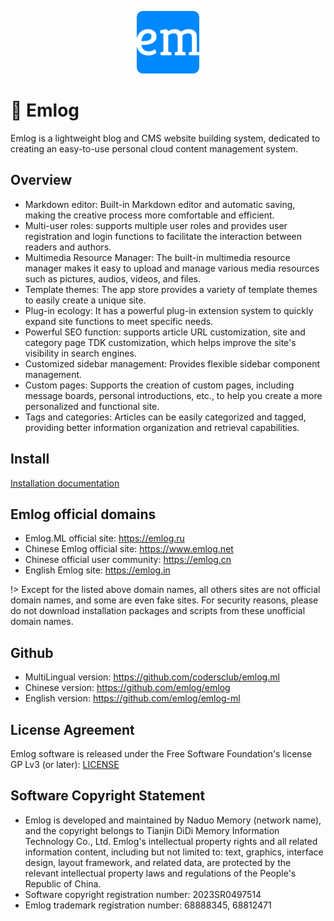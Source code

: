 <p align="center">
  <img src="./logo.png" width=100 />
</p>

# &#x1f680; Emlog

Emlog is a lightweight blog and CMS website building system, dedicated to creating an easy-to-use personal cloud content management system.

## Overview

- Markdown editor: Built-in Markdown editor and automatic saving, making the creative process more comfortable and efficient.
- Multi-user roles: supports multiple user roles and provides user registration and login functions to facilitate the interaction between readers and authors.
- Multimedia Resource Manager: The built-in multimedia resource manager makes it easy to upload and manage various media resources such as pictures, audios, videos, and files.
- Template themes: The app store provides a variety of template themes to easily create a unique site.
- Plug-in ecology: It has a powerful plug-in extension system to quickly expand site functions to meet specific needs.
- Powerful SEO function: supports article URL customization, site and category page TDK customization, which helps improve the site's visibility in search engines.
- Customized sidebar management: Provides flexible sidebar component management.
- Custom pages: Supports the creation of custom pages, including message boards, personal introductions, etc., to help you create a more personalized and functional site.
- Tags and categories: Articles can be easily categorized and tagged, providing better information organization and retrieval capabilities.

## Install

[Installation documentation](install/)

## Emlog official domains

- Emlog.ML official site: <https://emlog.ru>
- Chinese Emlog official site: <https://www.emlog.net>
- Chinese official user community: <https://emlog.cn>
- English Emlog site: <https://emlog.in>

!> Except for the listed above domain names, all others sites are not official domain names, and some are even fake sites. For security reasons, please do not download installation packages and scripts from these unofficial domain names.

## Github

- MultiLingual version: <https://github.com/codersclub/emlog.ml>
- Chinese version: <https://github.com/emlog/emlog>
- English version: <https://github.com/emlog/emlog-ml>

## License Agreement

Emlog software is released under the Free Software Foundation\'s license GP Lv3 (or later):
[LICENSE](/license.txt)

## Software Copyright Statement

- Emlog is developed and maintained by Naduo Memory (network name), and the copyright belongs to Tianjin DiDi Memory Information Technology Co., Ltd.
  Emlog's intellectual property rights and all related information content, including but not limited to: text, graphics, interface design, layout framework, and related data, are protected by the relevant intellectual property laws and regulations of the People's Republic of China.
- Software copyright registration number: 2023SR0497514
- Emlog trademark registration number: 68888345, 68812471

